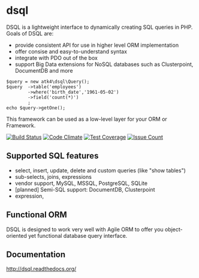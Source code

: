 # dsql

DSQL is a lightweight interface to dynamically creating SQL queries in PHP. Goals of DSQL are:

 - provide consistent API for use in higher level ORM implementation
 - offer consise and easy-to-understand syntax
 - integrate with PDO out of the box
 - support Big Data extensions for NoSQL databases such as Clusterpoint, DocumentDB and more


```
$query = new atk4\dsql\Query();
$query  ->table('employees')
        ->where('birth_date','1961-05-02')
        ->field('count(*)')
        ;
echo $query->getOne();
```

This framework can be used as a low-level layer for your ORM or Framework.

[![Build Status](https://travis-ci.org/atk4/dsql.png?branch=develop)](https://travis-ci.org/atk4/dsql)
[![Code Climate](https://codeclimate.com/github/atk4/dsql/badges/gpa.svg)](https://codeclimate.com/github/atk4/dsql)
[![Test Coverage](https://codeclimate.com/github/atk4/dsql/badges/coverage.svg)](https://codeclimate.com/github/atk4/dsql/coverage)
[![Issue Count](https://codeclimate.com/github/atk4/dsql/badges/issue_count.svg)](https://codeclimate.com/github/atk4/dsql)

## Supported SQL features

 - select, insert, update, delete and custom queries (like "show tables")
 - sub-selects, joins, expressions
 - vendor support, MySQL, MSSQL, PostgreSQL, SQLite
 - [planned] Semi-SQL support: DocumentDB, Clusterpoint
 - expression,

## Functional ORM

DSQL is designed to work very well with Agile ORM to offer you object-oriented
yet functional database query interface.

## Documentation

http://dsql.readthedocs.org/
